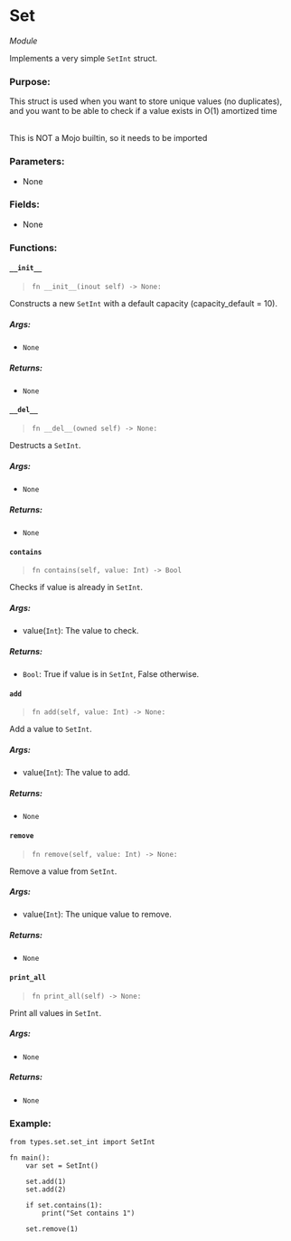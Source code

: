 # Set

_Module_

Implements a very simple `SetInt` struct.

### Purpose:

This struct is used when you want to store unique values (no duplicates), and you want to be able to check if a value exists in O(1) amortized time

<br>
This is NOT a Mojo builtin, so it needs to be imported
<br>

### **Parameters:**

-   None

### **Fields:**

-   None

### **Functions:**

#### `__init__`

> `fn __init__(inout self) -> None:`

Constructs a new `SetInt` with a default capacity (capacity_default = 10).

##### **Args:**

-   `None`

##### **Returns:**

-   `None`

#### `__del__`

> `fn __del__(owned self) -> None:`

Destructs a `SetInt`.

##### **Args:**

-   `None`

##### **Returns:**

-   `None`

#### `contains`

> `fn contains(self, value: Int) -> Bool`

Checks if value is already in `SetInt`.

##### **Args:**

-   value(`Int`): The value to check.

##### **Returns:**

-   `Bool`: True if value is in `SetInt`, False otherwise.

#### `add`

> `fn add(self, value: Int) -> None:`

Add a value to `SetInt`.

##### **Args:**

-   value(`Int`): The value to add.

##### **Returns:**

-   `None`

#### `remove`

> `fn remove(self, value: Int) -> None:`

Remove a value from `SetInt`.

##### **Args:**

-   value(`Int`): The unique value to remove.

##### **Returns:**

-   `None`

#### `print_all`

> `fn print_all(self) -> None:`

Print all values in `SetInt`.

##### **Args:**

-   `None`

##### **Returns:**

-   `None`

### **Example:**

```mojo
from types.set.set_int import SetInt

fn main():
    var set = SetInt()

    set.add(1)
    set.add(2)

    if set.contains(1):
        print("Set contains 1")

    set.remove(1)
```
